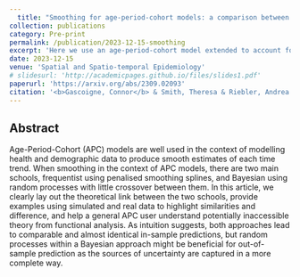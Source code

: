 ```yaml
---
  title: "Smoothing for age-period-cohort models: a comparison between splines and random process"
collection: publications
category: Pre-print
permalink: /publication/2023-12-15-smoothing
excerpt: 'Here we use an age-period-cohort model extended to account for a complex survey design to model subnational  U5MRs in Kenya.'
date: 2023-12-15
venue: 'Spatial and Spatio-temporal Epidemiology'
# slidesurl: 'http://academicpages.github.io/files/slides1.pdf'
paperurl: 'https://arxiv.org/abs/2309.02093'
citation: '<b>Gascoigne, Connor</b> & Smith, Theresa & Riebler, Andrea. (2023). &quot;Smoothing for age-period-cohort models: a comparison between splines and random process.&quot; <i>ArXiv</i>.'
---
```

  
## Abstract
  
Age-Period-Cohort (APC) models are well used in the context of modelling health and demographic data to produce smooth estimates of each time trend. When smoothing in the context of APC models, there are two main schools, frequentist using penalised smoothing splines, and Bayesian using random processes with little crossover between them. In this article, we clearly lay out the theoretical link between the two schools, provide examples using simulated and real data to highlight similarities and difference, and help a general APC user understand potentially inaccessible theory from functional analysis. As intuition suggests, both approaches lead to comparable and almost identical in-sample predictions, but random processes within a Bayesian approach might be beneficial for out-of-sample prediction as the sources of uncertainty are captured in a more complete way.
